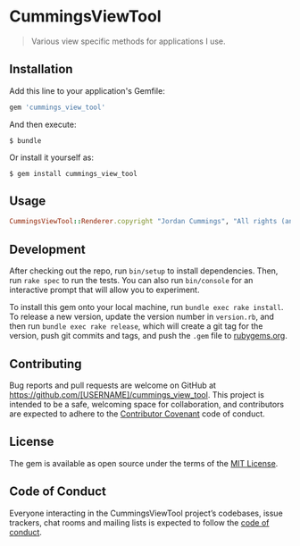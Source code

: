 # CummingsViewTool

> Various view specific methods for applications I use.

## Installation

Add this line to your application's Gemfile:

```ruby
gem 'cummings_view_tool'
```

And then execute:

    $ bundle

Or install it yourself as:

    $ gem install cummings_view_tool

## Usage

```ruby
CummingsViewTool::Renderer.copyright "Jordan Cummings", "All rights (and lefts) reserved"
```

## Development

After checking out the repo, run `bin/setup` to install dependencies. Then, run `rake spec` to run the tests. You can also run `bin/console` for an interactive prompt that will allow you to experiment.

To install this gem onto your local machine, run `bundle exec rake install`. To release a new version, update the version number in `version.rb`, and then run `bundle exec rake release`, which will create a git tag for the version, push git commits and tags, and push the `.gem` file to [rubygems.org](https://rubygems.org).

## Contributing

Bug reports and pull requests are welcome on GitHub at https://github.com/[USERNAME]/cummings_view_tool. This project is intended to be a safe, welcoming space for collaboration, and contributors are expected to adhere to the [Contributor Covenant](http://contributor-covenant.org) code of conduct.

## License

The gem is available as open source under the terms of the [MIT License](https://opensource.org/licenses/MIT).

## Code of Conduct

Everyone interacting in the CummingsViewTool project’s codebases, issue trackers, chat rooms and mailing lists is expected to follow the [code of conduct](https://github.com/[USERNAME]/cummings_view_tool/blob/master/CODE_OF_CONDUCT.md).
